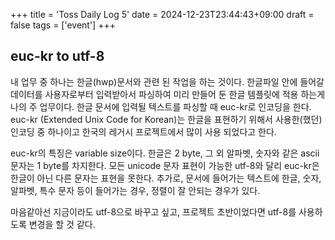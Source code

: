 +++
title = 'Toss Daily Log 5'
date = 2024-12-23T23:44:43+09:00
draft = false
tags = ['event']
+++

## euc-kr to utf-8
내 업무 중 하나는 한글(hwp)문서와 관련 된 작업을 하는 것이다. 한글파일 안에 들어갈 데이터를 사용자로부터 입력받아서 파싱하여 미리 만들어 둔 한글 템플릿에 적용 하는게 나의 주 업무이다.
한글 문서에 입력될 텍스트를 파싱할 때 euc-kr로 인코딩을 한다. euc-kr (Extended Unix Code for Korean)는 한글을 표현하기 위해서 사용한(했던) 인코딩 중 하나이고 한국의 레거시 프로젝트에서 많이 사용 되었다고 한다. 

euc-kr의 특징은 variable size이다. 한글은 2 byte, 그 외 알파벳, 숫자와 같은 ascii 문자는 1 byte를 차지한다. 모든 unicode 문자 표현이 가능한 utf-8와 달리 euc-kr은 한글이 아닌 다른 문자는 표현을 못한다. 추가로, 문서에 들어가는 텍스트에 한글, 숫자, 알파벳, 특수 문자 등이 들어가는 경우, 정렬이 잘 안되는 경우가 있다.

마음같아선 지금이라도 utf-8으로 바꾸고 싶고, 프로젝트 초반이었다면 utf-8를 사용하도록 변경을 할 것 같다.

